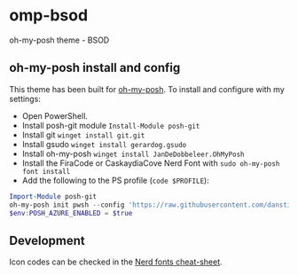 # omp-bsod

oh-my-posh theme - BSOD

## oh-my-posh install and config

This theme has been built for [oh-my-posh](https://ohmyposh.dev/). To install and configure with my settings:

- Open PowerShell.
- Install posh-git module `Install-Module posh-git`
- Install git `winget install git.git`
- Install gsudo `winget install gerardog.gsudo`
- Install oh-my-posh `winget install JanDeDobbeleer.OhMyPosh`
- Install the FiraCode or CaskaydiaCove Nerd Font with `sudo oh-my-posh font install`
- Add the following to the PS profile (`code $PROFILE`):

```Powershell
Import-Module posh-git
oh-my-posh init pwsh --config 'https://raw.githubusercontent.com/danstis/omp-bsod/main/bsod.omp.json' | Invoke-Expression
$env:POSH_AZURE_ENABLED = $true
```

## Development

Icon codes can be checked in the [Nerd fonts cheat-sheet](https://www.nerdfonts.com/cheat-sheet).
